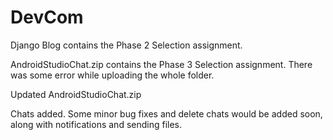 # DevCom

Django Blog contains the Phase 2 Selection assignment.

AndroidStudioChat.zip contains the Phase 3 Selection assignment.
There was some error while uploading the whole folder.

Updated AndroidStudioChat.zip

Chats added. Some minor bug fixes and delete chats would be added soon, along with notifications and sending files.


